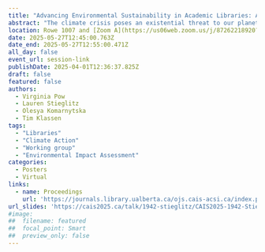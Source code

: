 ```yaml
---
title: "Advancing Environmental Sustainability in Academic Libraries: A Process-Oriented Approach"
abstract: "The climate crisis poses an existential threat to our planet, necessitating urgent action from all sectors of society, including academic institutions. Libraries, as knowledge hubs and community centers, are pivotal in promoting environmental sustainability and leading by example. This poster presentation shares the work of the University of Alberta Library’s (UAL) Environmental Sustainability Working Group and our process-oriented approach to reducing our environmental impact. This work draws on past experiences and research to envision an environmentally sustainable future for academic libraries."
location: Rowe 1007 and [Zoom A](https://us06web.zoom.us/j/87262218920?pwd=5ioya8nZ6CaAVAsMQuMeC8MpMrUzjG.1)
date: 2025-05-27T12:45:00.763Z
date_end: 2025-05-27T12:55:00.471Z
all_day: false
event_url: session-link
publishDate: 2025-04-01T12:36:37.825Z
draft: false
featured: false
authors:
  - Virginia Pow
  - Lauren Stieglitz
  - Olesya Komarnytska
  - Tim Klassen
tags:
  - "Libraries"
  - "Climate Action"
  - "Working group"
  - "Environmental Impact Assessment"
categories:
  - Posters
  - Virtual
links:
  - name: Proceedings
    url: 'https://journals.library.ualberta.ca/ojs.cais-acsi.ca/index.php/cais-asci/article/view/1942'
url_slides: 'https://cais2025.ca/talk/1942-stieglitz/CAIS2025-1942-Stieglitz.pdf'
#image:
##  filename: featured
##  focal_point: Smart
##  preview_only: false
---
```

